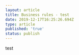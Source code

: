 ```yaml
---
layout: article
title: Business rules - test
date: 2019-12-17T16:25:26.694Z
type: article
published: 'true'
status: publish
---
```

test
